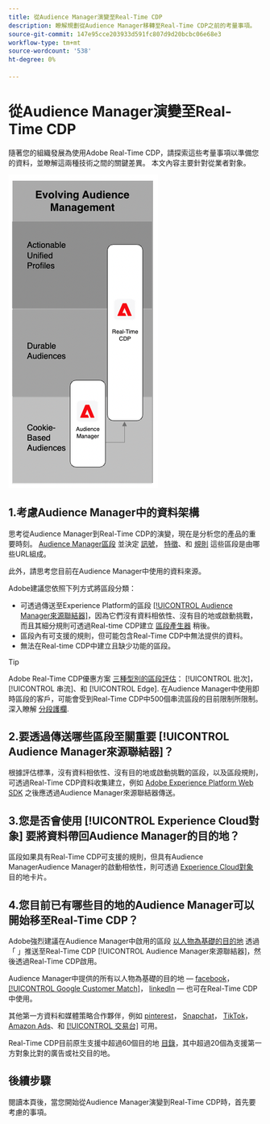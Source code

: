 ```yaml
---
title: 從Audience Manager演變至Real-Time CDP
description: 瞭解規劃從Audience Manager移轉至Real-Time CDP之前的考量事項。
source-git-commit: 147e95cce203933d591fc807d9d20bcbc06e68e3
workflow-type: tm+mt
source-wordcount: '538'
ht-degree: 0%

---
```



# 從Audience Manager演變至Real-Time CDP

隨著您的組織發展為使用Adobe Real-Time CDP，請探索這些考量事項以準備您的資料，並瞭解這兩種技術之間的關鍵差異。 本文內容主要針對從業者對象。

![Real-Time CDP演化圖Audience Manager](/help/rtcdp/assets/aam-to-rtcdp-evolution.png)

## 1.考慮Audience Manager中的資料架構

思考從Audience Manager到Real-Time CDP的演變，現在是分析您的產品的重要時刻。 [Audience Manager區段](https://experienceleague.adobe.com/docs/audience-manager/user-guide/features/segments/segments-purpose.html?lang=en) 並決定 [訊號](https://experienceleague.adobe.com/docs/audience-manager/user-guide/features/data-explorer/data-explorer-understanding-signals.html?lang=en)， [特徵](https://experienceleague.adobe.com/docs/audience-manager/user-guide/features/traits/trait-details-page.html?lang=en)、和 [規則](https://experienceleague.adobe.com/docs/audience-manager/user-guide/features/segments/segment-builder.html?lang=en#segment-builder-section) 這些區段是由哪些URL組成。

此外，請思考您目前在Audience Manager中使用的資料來源。

Adobe建議您依照下列方式將區段分類：

* 可透過傳送至Experience Platform的區段 [[!UICONTROL Audience Manager來源聯結器]](/help/sources/connectors/adobe-applications/audience-manager.md)，因為它們沒有資料相依性、沒有目的地或啟動挑戰，而且其細分規則可透過Real-time CDP建立 [區段產生器](/help/segmentation/ui/segment-builder.md) 稍後。
* 區段內有可支援的規則，但可能包含Real-Time CDP中無法提供的資料。
* 無法在Real-time CDP中建立且缺少功能的區段。

>[!TIP]
>
>Adobe Real-Time CDP優惠方案 [三種型別的區段評估](/help/segmentation/home.md#evaluate-segments)： [!UICONTROL 批次]， [!UICONTROL 串流]、和 [!UICONTROL Edge]. 在Audience Manager中使用即時區段的客戶，可能會受到Real-Time CDP中500個串流區段的目前限制所限制。 深入瞭解 [分段護欄](/help/profile/guardrails.md).

## 2.要透過傳送哪些區段至關重要 [!UICONTROL Audience Manager來源聯結器]？

根據評估標準，沒有資料相依性、沒有目的地或啟動挑戰的區段，以及區段規則，可透過Real-Time CDP資料收集建立，例如 [Adobe Experience Platform Web SDK](/help/edge/web-sdk-faq.md) 之後應透過Audience Manager來源聯結器傳送。

## 3.您是否會使用 [!UICONTROL Experience Cloud對象] 要將資料帶回Audience Manager的目的地？

區段如果具有Real-Time CDP可支援的規則，但具有Audience ManagerAudience Manager的啟動相依性，則可透過 [Experience Cloud對象](/help/destinations/catalog/adobe/experience-cloud-audiences.md) 目的地卡片。

## 4.您目前已有哪些目的地的Audience Manager可以開始移至Real-Time CDP？

Adobe強烈建議在Audience Manager中啟用的區段 [以人物為基礎的目的地](https://experienceleague.adobe.com/docs/audience-manager/user-guide/features/destinations/people-based/people-based-destinations-overview.html?lang=en) 透過「 」推送至Real-Time CDP [!UICONTROL Audience Manager來源聯結器]，然後透過Real-Time CDP啟用。

Audience Manager中提供的所有以人物為基礎的目的地 —  [facebook](/help/destinations/catalog/social/facebook.md)， [[!UICONTROL Google Customer Match]](/help/destinations/catalog/advertising/google-customer-match.md)， [linkedIn](/help/destinations/catalog/social/linkedin.md)  — 也可在Real-Time CDP中使用。

其他第一方資料和媒體策略合作夥伴，例如 [pinterest](/help/destinations/catalog/advertising/pinterest.md)， [Snapchat](/help/destinations/catalog/advertising/snap-inc.md)， [TikTok](/help/destinations/catalog/social/tiktok.md)， [Amazon Ads](/help/destinations/catalog/advertising/amazon-ads.md)、和 [[!UICONTROL 交易台]](/help/destinations/catalog/advertising/tradedesk.md) 可用。

Real-Time CDP目前原生支援中超過60個目的地 [目錄](/help/destinations/catalog/overview.md)，其中超過20個為支援第一方對象比對的廣告或社交目的地。

## 後續步驟

閱讀本頁後，當您開始從Audience Manager演變到Real-Time CDP時，首先要考慮的事項。

